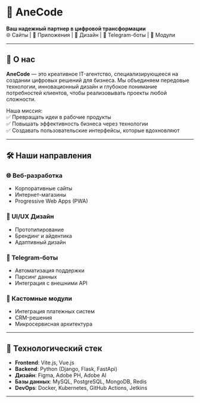 # 🚀 AneCode 

**Ваш надежный партнер в цифровой трансформации**  
🌐 Сайты | 📱 Приложения | 🎨 Дизайн | 🤖 Telegram-боты | 🧩 Модули

---

## 🏢 О нас

**AneCode** — это креативное IT-агентство, специализирующееся на создании цифровых решений для бизнеса. Мы объединяем передовые технологии, инновационный дизайн и глубокое понимание потребностей клиентов, чтобы реализовывать проекты любой сложности.  

Наша миссия:  
✅ Превращать идеи в рабочие продукты  
✅ Повышать эффективность бизнеса через технологии  
✅ Создавать пользовательские интерфейсы, которые вдохновляют  

---

## 🛠️ Наши направления

### 🌐 Веб-разработка
- Корпоративные сайты
- Интернет-магазины
- Progressive Web Apps (PWA)

### 🎨 UI/UX Дизайн
- Прототипирование
- Брендинг и айдентика
- Адаптивный дизайн

### 🤖 Telegram-боты
- Автоматизация поддержки
- Парсинг данных
- Интеграция с внешними API

### 🧩 Кастомные модули
- Интеграция платежных систем
- CRM-решения
- Микросервисная архитектура

---

## 🔧 Технологический стек
- **Frontend**: Vite.js, Vue.js
- **Backend**: Python (Django, Flask, FastApi) 
- **Дизайн**: Figma, Adobe PH, Adobe AI  
- **Базы данных**: MySQL, PostgreSQL, MongoDB, Redis  
- **DevOps**: Docker, Kubernetes, GitHub Actions, Jetkins 

---

<!-- ## 🤝 Как начать сотрудничество
1. **Свяжитесь с нами**:  
   📧 Email: contact@anecode.com  
   🌐 Сайт: [anecode.com](https://anecode.com)  
   📱 Telegram: [@anecode_support](https://t.me/anecode_support)   -->

<!-- 2. Обсудим ваш проект на встрече (онлайн/оффлайн).  
3. Подготовим ТЗ, оценку сроков и стоимости.  
4. Начнем разработку!  

---

## 📂 Организация на GitHub
В наших репозиториях вы найдете:  
- 🧩 Примеры модулей с открытым исходным кодом  
- 🛠️ Шаблоны для быстрого старта проектов  
- 📚 Документация к нашим решениям  
- 🔄 Регулярные обновления и улучшения  

**Структура репозиториев**:   -->
